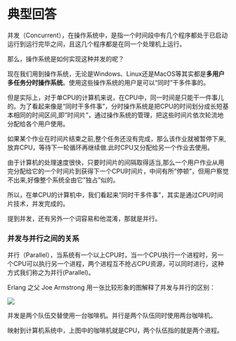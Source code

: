 # 典型回答

并发（Concurrent），在操作系统中，是指一个时间段中有几个程序都处于已启动运行到运行完毕之间，且这几个程序都是在同一个处理机上运行。

那么，操作系统是如何实现这种并发的呢？

现在我们用到操作系统，无论是Windows、Linux还是MacOS等其实都是**多用户多任务分时操作系统**。使用这些操作系统的用户是可以“同时”干多件事的。

但是实际上，对于单CPU的计算机来说，在CPU中，同一时间是只能干一件事儿的。为了看起来像是“同时干多件事”，分时操作系统是把CPU的时间划分成长短基本相同的时间区间,即”时间片”，通过操作系统的管理，把这些时间片依次轮流地分配给各个用户使用。

如果某个作业在时间片结束之前,整个任务还没有完成，那么该作业就被暂停下来,放弃CPU，等待下一轮循环再继续做.此时CPU又分配给另一个作业去使用。

由于计算机的处理速度很快，只要时间片的间隔取得适当,那么一个用户作业从用完分配给它的一个时间片到获得下一个CPU时间片，中间有所”停顿”，但用户察觉不出来,好像整个系统全由它”独占”似的。

所以，在单CPU的计算机中，我们看起来“同时干多件事”，其实是通过CPU时间片技术，并发完成的。

提到并发，还有另外一个词容易和他混淆，那就是并行。

### 并发与并行之间的关系

并行（Parallel），当系统有一个以上CPU时，当一个CPU执行一个进程时，另一个CPU可以执行另一个进程，两个进程互不抢占CPU资源，可以同时进行，这种方式我们称之为并行(Parallel)。

Erlang 之父 Joe Armstrong 用一张比较形象的图解释了并发与并行的区别：

![](https://cdn.nlark.com/yuque/0/2023/jpeg/5378072/1687693697924-e728f6d6-dcdc-4456-9bd7-f323666b6b4b.jpeg#averageHue=%23f9f9f9&clientId=uea151437-4d3d-4&height=451&id=ol4du&originHeight=451&originWidth=600&originalType=binary&ratio=1&rotation=0&showTitle=false&status=done&style=none&taskId=ud90e461a-f26f-4649-a6f2-fb30d484065&title=&width=600)

并发是两个队伍交替使用一台咖啡机。并行是两个队伍同时使用两台咖啡机。

映射到计算机系统中，上图中的咖啡机就是CPU，两个队伍指的就是两个进程。
